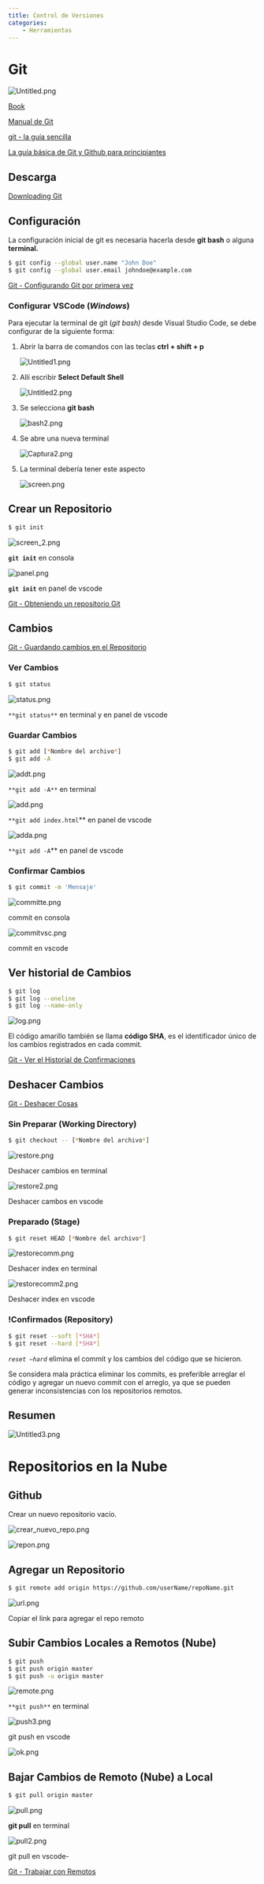 ```yaml
---
title: Control de Versiones
categories:
    - Herramientas
---
```


# Git

![Untitled.png](Untitled.png)

[Book](https://git-scm.com/book/es/v2)

[Manual de Git](https://desarrolloweb.com/manuales/manual-de-git.html)

[git - la guía sencilla](https://rogerdudler.github.io/git-guide/index.es.html)

[La guía básica de Git y Github para principiantes](https://medium.com/@sthefany/primeros-pasos-con-github-7d5e0769158c)

<!-- more -->

## Descarga

[Downloading Git](https://git-scm.com/download/win)

## Configuración

La configuración inicial de git es necesaria hacerla desde **git bash** o alguna **terminal.**

```bash
$ git config --global user.name "John Doe"
$ git config --global user.email johndoe@example.com
```

[Git - Configurando Git por primera vez](https://git-scm.com/book/es/v2/Inicio---Sobre-el-Control-de-Versiones-Configurando-Git-por-primera-vez)

### Configurar VSCode (*Windows*)

Para ejecutar la terminal de git (*git bash)* desde Visual Studio Code, se debe configurar de la siguiente forma:

1. Abrir la barra de comandos con las teclas **ctrl + shift + p**

    ![Untitled1.png](Untitled1.png)

2. Allí escribir **Select Default Shell**

    ![Untitled2.png](Untitled2.png)

3. Se selecciona **git bash**

    ![bash2.png](bash2.png)

4. Se abre una nueva terminal 

    ![Captura2.png](Captura2.png)

5. La terminal debería tener este aspecto

    ![screen.png](screen.png)

## Crear un Repositorio

```bash
$ git init
```

![screen_2.png](screen_2.png)

**`git init`** en consola

![panel.png](panel.png)

**`git init`** en panel de vscode

[Git - Obteniendo un repositorio Git](https://git-scm.com/book/es/v2/Fundamentos-de-Git-Obteniendo-un-repositorio-Git)

## Cambios

[Git - Guardando cambios en el Repositorio](https://git-scm.com/book/es/v2/Fundamentos-de-Git-Guardando-cambios-en-el-Repositorio)

### Ver Cambios

```bash
$ git status
```

![status.png](status.png)

`**git status**` en terminal y en panel de vscode

### Guardar Cambios

```bash
$ git add [*Nombre del archivo*]
$ git add -A
```

![addt.png](addt.png)

`**git add -A**` en terminal

![add.png](add.png)

`**git add index.html`** en panel de vscode

![adda.png](adda.png)

`**git add -A`** en panel de vscode

### Confirmar Cambios

```bash
$ git commit -m 'Mensaje'
```

![committe.png](committe.png)

commit en consola

![commitvsc.png](commitvsc.png)

commit en vscode

## Ver historial de Cambios

```bash
$ git log
$ git log --oneline
$ git log --name-only
```

![log.png](log.png)

El código amarillo también se llama **código SHA**, es el identificador único de los cambios registrados en cada commit.

[Git - Ver el Historial de Confirmaciones](https://git-scm.com/book/es/v2/Fundamentos-de-Git-Ver-el-Historial-de-Confirmaciones)

## Deshacer Cambios

[Git - Deshacer Cosas](https://git-scm.com/book/es/v2/Fundamentos-de-Git-Deshacer-Cosas)

### Sin Preparar (Working Directory)

```bash
$ git checkout -- [*Nombre del archivo*]
```

![restore.png](restore.png)

Deshacer cambios en terminal

![restore2.png](restore2.png)

Deshacer cambos en vscode

### Preparado (Stage)

```bash
$ git reset HEAD [*Nombre del archivo*]
```

![restorecomm.png](restorecomm.png)

Deshacer index en terminal

![restorecomm2.png](restorecomm2.png)

Deshacer index en vscode

### !Confirmados (Repository)

```bash
$ git reset --soft [*SHA*]
$ git reset --hard [*SHA*]
```

*`reset —hard`* elimina el commit y los cambios del código que se hicieron.

Se considera mala práctica eliminar los commits, es preferible arreglar el código y agregar un nuevo commit con el arreglo, ya que se pueden generar inconsistencias con los repositorios remotos.

## Resumen

![Untitled3.png](Untitled3.png)

# Repositorios en la Nube

## Github

Crear un nuevo repositorio vacío.

![crear_nuevo_repo.png](crear_nuevo_repo.png)

![repon.png](repon.png)

## Agregar un Repositorio

```bash
$ git remote add origin https://github.com/userName/repoName.git
```

![url.png](url.png)

Copiar el link para agregar el repo remoto

## Subir Cambios Locales a Remotos (Nube)

```bash
$ git push
$ git push origin master
$ git push -u origin master
```

![remote.png](remote.png)

`**git push**` en terminal

![push3.png](push3.png)

git push en vscode

![ok.png](ok.png)

## Bajar Cambios de Remoto (Nube) a Local

```bash
$ git pull origin master
```

![pull.png](pull.png)

**git pull** en terminal

![pull2.png](pull2.png)

git pull en vscode-

[Git - Trabajar con Remotos](https://git-scm.com/book/es/v2/Fundamentos-de-Git-Trabajar-con-Remotos)
